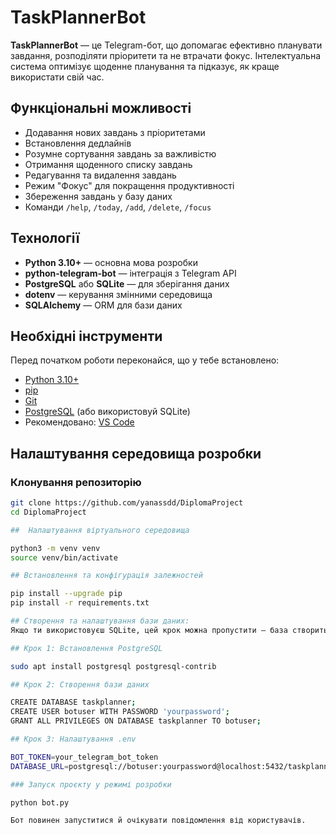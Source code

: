 # TaskPlannerBot

**TaskPlannerBot** — це Telegram-бот, що допомагає ефективно планувати завдання, розподіляти пріоритети та не втрачати фокус. Інтелектуальна система оптимізує щоденне планування та підказує, як краще використати свій час.

##  Функціональні можливості

- Додавання нових завдань з пріоритетами
- Встановлення дедлайнів
- Розумне сортування завдань за важливістю
- Отримання щоденного списку завдань
- Редагування та видалення завдань
- Режим "Фокус" для покращення продуктивності
- Збереження завдань у базу даних
- Команди `/help`, `/today`, `/add`, `/delete`, `/focus`

##  Технології

- **Python 3.10+** — основна мова розробки
- **python-telegram-bot** — інтеграція з Telegram API
- **PostgreSQL** або **SQLite** — для зберігання даних
- **dotenv** — керування змінними середовища
- **SQLAlchemy** — ORM для бази даних

##  Необхідні інструменти

Перед початком роботи переконайся, що у тебе встановлено:

- [Python 3.10+](https://www.python.org/)
- [pip](https://pip.pypa.io/en/stable/)
- [Git](https://git-scm.com/)
- [PostgreSQL](https://www.postgresql.org/) (або використовуй SQLite)
- Рекомендовано: [VS Code](https://code.visualstudio.com/)

##  Налаштування середовища розробки

### Клонування репозиторію

```bash
git clone https://github.com/yanassdd/DiplomaProject
cd DiplomaProject

##  Налаштування віртуального середовища

python3 -m venv venv
source venv/bin/activate

## Встановлення та конфігурація залежностей

pip install --upgrade pip
pip install -r requirements.txt

## Створення та налаштування бази даних:
Якщо ти використовуєш SQLite, цей крок можна пропустити — база створиться автоматично.

## Крок 1: Встановлення PostgreSQL

sudo apt install postgresql postgresql-contrib

## Крок 2: Створення бази даних

CREATE DATABASE taskplanner;
CREATE USER botuser WITH PASSWORD 'yourpassword';
GRANT ALL PRIVILEGES ON DATABASE taskplanner TO botuser;

## Крок 3: Налаштування .env

BOT_TOKEN=your_telegram_bot_token
DATABASE_URL=postgresql://botuser:yourpassword@localhost:5432/taskplanner

### Запуск проєкту у режимі розробки

python bot.py

Бот повинен запуститися й очікувати повідомлення від користувачів.